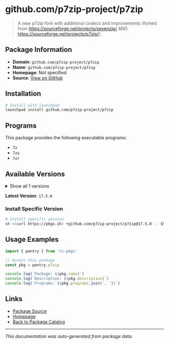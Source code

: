 # github.com/p7zip-project/p7zip

> A new p7zip fork with additional codecs and improvements (forked from https://sourceforge.net/projects/sevenzip/ AND https://sourceforge.net/projects/p7zip/).

## Package Information

- **Domain**: `github.com/p7zip-project/p7zip`
- **Name**: `github.com/p7zip-project/p7zip`
- **Homepage**: Not specified
- **Source**: [View on GitHub](https://github.com/pkgxdev/pantry/tree/main/projects/github.com/p7zip-project/p7zip/package.yml)

## Installation

```bash
# Install with launchpad
launchpad install github.com/p7zip-project/p7zip
```

## Programs

This package provides the following executable programs:

- `7z`
- `7za`
- `7zr`

## Available Versions

<details>
<summary>Show all 1 versions</summary>

- `17.5.0`

</details>

**Latest Version**: `17.5.0`

### Install Specific Version

```bash
# Install specific version
sh <(curl https://pkgx.sh) +github.com/p7zip-project/p7zip@17.5.0 -- $SHELL -i
```

## Usage Examples

```typescript
import { pantry } from 'ts-pkgx'

// Access this package
const pkg = pantry.p7zip

console.log(`Package: ${pkg.name}`)
console.log(`Description: ${pkg.description}`)
console.log(`Programs: ${pkg.programs.join(', ')}`)
```

## Links

- [Package Source](https://github.com/pkgxdev/pantry/tree/main/projects/github.com/p7zip-project/p7zip/package.yml)
- [Homepage](#)
- [Back to Package Catalog](../package-catalog.md)

---

*This documentation was auto-generated from package data.*
